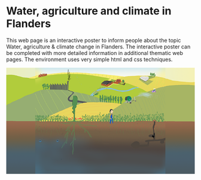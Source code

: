 # Water, agriculture and climate in Flanders
This web page is an interactive poster to inform people about the topic Water, agriculture &amp; climate change in Flanders. The interactive poster can be completed with more detailed information in additional thematic web pages. The environment uses very simple html and css techniques. 

![water landscape](images/achtergrond_start_mobile.png) 
